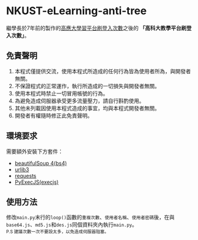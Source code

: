 # NKUST-eLearning-anti-tree
繼學長於7年前的製作的[高應大學習平台刷登入次數](https://github.com/Xi-Plus/NKUST-ilearning-anti-tree)之後的 **「高科大教學平台刷登入次數」**。

## 免責聲明
1. 本程式僅提供交流，使用本程式所造成的任何行為皆為使用者所為，與開發者無關。
2. 不保證程式的正常運作，執行所造成的一切損失與開發者無關。
3. 使用本程式時禁止一切冒用帳號的行為。
4. 為避免造成伺服器承受更多流量壓力，請自行斟酌使用。
5. 其他未列載因使用本程式造成的事宜，均與本程式開發者無關。
6. 開發者有權隨時修正此免責聲明。

## 環境要求
需要額外安裝下方套件：
+ [beautifulSoup 4(bs4)](https://pypi.org/project/beautifulsoup4/)
+ [urlib3](https://pypi.org/project/urllib3/)
+ [requests](https://pypi.org/project/requests/)
+ [PyExecJS(execjs)](https://pypi.org/project/PyExecJS/)

## 使用方法
修改`main.py`末行的`loop()`函數的`重複次數`、`使用者名稱`、`使用者密碼`後，在與`base64.js`、`md5.js`和`des.js`同個資料夾內執行`main.py`。  
<sub>P.S 建議次數一次不要設太多，以免造成伺服器阻塞。</sub>
